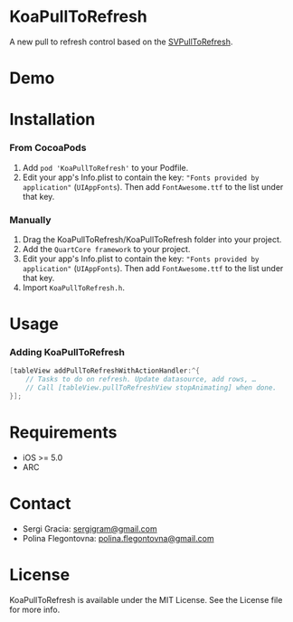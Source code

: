KoaPullToRefresh
================
A new pull to refresh control based on the [SVPullToRefresh](https://github.com/samvermette/SVPullToRefresh).

Demo
====

Installation
============
### From CocoaPods
1. Add ```pod 'KoaPullToRefresh'``` to your Podfile.
2. Edit your app's Info.plist to contain the key: ```"Fonts provided by application"``` (```UIAppFonts```). Then add ```FontAwesome.ttf``` to the list under that key.

### Manually
1. Drag the KoaPullToRefresh/KoaPullToRefresh folder into your project.
2. Add the ```QuartCore framework``` to your project.
4. Edit your app's Info.plist to contain the key: ```"Fonts provided by application"``` (```UIAppFonts```). Then add ```FontAwesome.ttf``` to the list under that key.
3. Import ```KoaPullToRefresh.h```.

Usage
=====
### Adding KoaPullToRefresh
```objective-c
[tableView addPullToRefreshWithActionHandler:^{
	// Tasks to do on refresh. Update datasource, add rows, …
	// Call [tableView.pullToRefreshView stopAnimating] when done.
}];
```

Requirements
============
* iOS >= 5.0
* ARC

Contact
=======
* Sergi Gracia: sergigram@gmail.com
* Polina Flegontovna: polina.flegontovna@gmail.com

License
=======
KoaPullToRefresh is available under the MIT License. See the License file for more info.